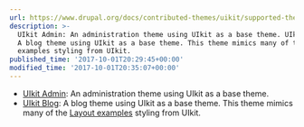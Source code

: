 ```yaml
---
url: https://www.drupal.org/docs/contributed-themes/uikit/supported-themes
description: >-
  UIkit Admin: An administration theme using UIkit as a base theme. UIkit Blog:
  A blog theme using UIkit as a base theme. This theme mimics many of the Layout
  examples styling from UIkit.
published_time: '2017-10-01T20:29:45+00:00'
modified_time: '2017-10-01T20:35:07+00:00'
---
```

* [UIkit Admin](https://www.drupal.org/project/uikit%5Fadmin): An administration theme using UIkit as a base theme.
* [UIkit Blog](https://www.drupal.org/project/uikit%5Fblog): A blog theme using UIkit as a base theme. This theme mimics many of the [Layout examples](https://getuikit.com/v2/docs/documentation%5Flayouts.html) styling from UIkit.
